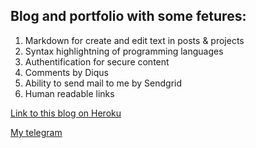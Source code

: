 ## Blog and portfolio with some fetures:

1. Markdown for create and edit text in posts & projects
2. Syntax highlightning of programming languages
3. Authentification for secure content
4. Comments by Diqus
5. Ability to send mail to me by Sendgrid
6. Human readable links

[Link to this blog on Heroku](https://secure-plateau-16632.herokuapp.com/)

[My telegram](https://telegram.me/andmount)

